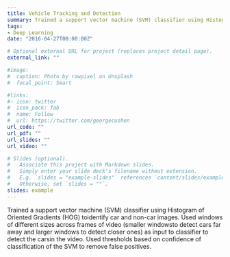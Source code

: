 ```yaml
---
title: Vehicle Tracking and Detection
summary: Trained a support vector machine (SVM) classifier using Histogram of Oriented Gradients (HOG) toidentify car and non-car images.  Used windows of different sizes across frames of video (smaller windowsto detect cars far away and larger windows to detect closer ones) as input to classifier to detect the carsin the video.  Used thresholds based on confidence of classification of the SVM to remove false positives.
tags:
- Deep Learning
date: "2016-04-27T00:00:00Z"

# Optional external URL for project (replaces project detail page).
external_link: ""

#image:
#  caption: Photo by rawpixel on Unsplash
#  focal_point: Smart

#links:
#- icon: twitter
#  icon_pack: fab
#  name: Follow
#  url: https://twitter.com/georgecushen
url_code: ""
url_pdf: ""
url_slides: ""
url_video: ""

# Slides (optional).
#   Associate this project with Markdown slides.
#   Simply enter your slide deck's filename without extension.
#   E.g. `slides = "example-slides"` references `content/slides/example-slides.md`.
#   Otherwise, set `slides = ""`.
slides: example
---
```

Trained a support vector machine (SVM) classifier using Histogram of Oriented Gradients (HOG) toidentify car and non-car images.  Used windows of different sizes across frames of video (smaller windowsto detect cars far away and larger windows to detect closer ones) as input to classifier to detect the carsin the video.  Used thresholds based on confidence of classification of the SVM to remove false positives.
